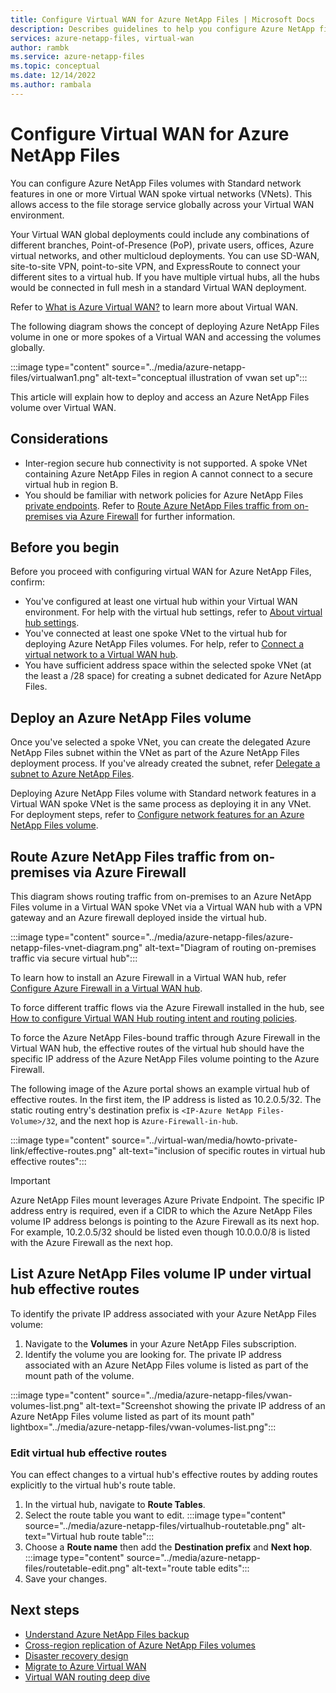 ```yaml
---
title: Configure Virtual WAN for Azure NetApp Files | Microsoft Docs
description: Describes guidelines to help you configure Azure NetApp files on Azure Virtual WAN.
services: azure-netapp-files, virtual-wan
author: rambk
ms.service: azure-netapp-files
ms.topic: conceptual
ms.date: 12/14/2022
ms.author: rambala
---
```

# Configure Virtual WAN for Azure NetApp Files

You can configure Azure NetApp Files volumes with Standard network features in one or more Virtual WAN spoke virtual networks (VNets). This allows access to the file storage service globally across your Virtual WAN environment.

Your Virtual WAN global deployments could include any combinations of different branches, Point-of-Presence (PoP), private users, offices, Azure virtual networks, and other multicloud deployments. You can use SD-WAN, site-to-site VPN, point-to-site VPN, and ExpressRoute to connect your different sites to a virtual hub. If you have multiple virtual hubs, all the hubs would be connected in full mesh in a standard Virtual WAN deployment.

Refer to [What is Azure Virtual WAN?](../virtual-wan/virtual-wan-about.md) to learn more about Virtual WAN.

The following diagram shows the concept of deploying Azure NetApp Files volume in one or more spokes of a Virtual WAN and accessing the volumes globally.

:::image type="content" source="../media/azure-netapp-files/virtualwan1.png" alt-text="conceptual illustration of vwan set up":::

This article will explain how to deploy and access an Azure NetApp Files volume over Virtual WAN.

## Considerations

* Inter-region secure hub connectivity is not supported. A spoke VNet containing Azure NetApp Files in region A cannot connect to a secure virtual hub in region B.
* You should be familiar with network policies for Azure NetApp Files [private endpoints](../private-link/disable-private-endpoint-network-policy.md). Refer to [Route Azure NetApp Files traffic from on-premises via Azure Firewall](#Route-Azure-NetApp-Files-traffic-from-on-premises-via-Azure-Firewall) for further information.

## Before you begin

Before you proceed with configuring virtual WAN for Azure NetApp Files, confirm:

* You've configured at least one virtual hub within your Virtual WAN environment. For help with the virtual hub settings, refer to [About virtual hub settings](../virtual-wan/hub-settings.md).
* You've connected at least one spoke VNet to the virtual hub for deploying Azure NetApp Files volumes. For help, refer to [Connect a virtual network to a Virtual WAN hub](../virtual-wan/howto-connect-vnet-hub.md). 
* You have sufficient address space within the selected spoke VNet (at the least a /28 space) for creating a subnet dedicated for Azure NetApp Files.

## Deploy an Azure NetApp Files volume

Once you've selected a spoke VNet, you can create the delegated Azure NetApp Files subnet within the VNet as part of the Azure NetApp Files deployment process. If you've already created the subnet, refer [Delegate a subnet to Azure NetApp Files](azure-netapp-files-delegate-subnet.md).

Deploying Azure NetApp Files volume with Standard network features in a Virtual WAN spoke VNet is the same process as deploying it in any VNet. For deployment steps, refer to [Configure network features for an Azure NetApp Files volume](configure-network-features.md).

## Route Azure NetApp Files traffic from on-premises via Azure Firewall

This diagram shows routing traffic from on-premises to an Azure NetApp Files volume in a Virtual WAN spoke VNet via a Virtual WAN hub with a VPN gateway and an Azure firewall deployed inside the virtual hub.

:::image type="content" source="../media/azure-netapp-files/azure-netapp-files-vnet-diagram.png" alt-text="Diagram of routing on-premises traffic via secure virtual hub":::

To learn how to install an Azure Firewall in a Virtual WAN hub, refer [Configure Azure Firewall in a Virtual WAN hub](../virtual-wan/howto-firewall.md).

To force different traffic flows via the Azure Firewall installed in the hub, see [How to configure Virtual WAN Hub routing intent and routing policies](../virtual-wan/how-to-routing-policies.md).

To force the Azure NetApp Files-bound traffic through Azure Firewall in the Virtual WAN hub, the effective routes of the virtual hub should have the specific IP address of the Azure NetApp Files volume pointing to the Azure Firewall.

The following image of the Azure portal shows an example virtual hub of effective routes. In the first item, the IP address is listed as 10.2.0.5/32. The static routing entry's destination prefix is `<IP-Azure NetApp Files-Volume>/32`, and the next hop is `Azure-Firewall-in-hub`.

:::image type="content" source="../virtual-wan/media/howto-private-link/effective-routes.png" alt-text="inclusion of specific routes in virtual hub effective routes":::

> [!IMPORTANT] 
> Azure NetApp Files mount leverages Azure Private Endpoint. The specific IP address entry is required, even if a CIDR to which the Azure NetApp Files volume IP address belongs is pointing to the Azure Firewall as its next hop. For example, 10.2.0.5/32 should be listed even though 10.0.0.0/8 is listed with the Azure Firewall as the next hop.

## List Azure NetApp Files volume IP under virtual hub effective routes

To identify the private IP address associated with your Azure NetApp Files volume:
1. Navigate to the **Volumes** in your Azure NetApp Files subscription. 
1. Identify the volume you are looking for. The private IP address associated with an Azure NetApp Files volume is listed as part of the mount path of the volume.

:::image type="content" source="../media/azure-netapp-files/vwan-volumes-list.png" alt-text="Screenshot showing the private IP address of an Azure NetApp Files volume  listed as part of its mount path" lightbox="../media/azure-netapp-files/vwan-volumes-list.png":::

### Edit virtual hub effective routes

You can effect changes to a virtual hub's effective routes by adding routes explicitly to the virtual hub's route table.

1. In the virtual hub, navigate to **Route Tables**.
1. Select the route table you want to edit.
    :::image type="content" source="../media/azure-netapp-files/virtualhub-routetable.png" alt-text="Virtual hub route table":::
1. Choose a **Route name** then add the **Destination prefix** and **Next hop**.
    :::image type="content" source="../media/azure-netapp-files/routetable-edit.png" alt-text="route table edits":::
1. Save your changes. 

## Next steps

* [Understand Azure NetApp Files backup](backup-introduction.md)
* [Cross-region replication of Azure NetApp Files volumes](cross-region-replication-introduction.md)
* [Disaster recovery design](../virtual-wan/disaster-recovery-design.md)
* [Migrate to Azure Virtual WAN](../virtual-wan/migrate-from-hub-spoke-topology.md)
* [Virtual WAN routing deep dive](../virtual-wan/routing-deep-dive.md)